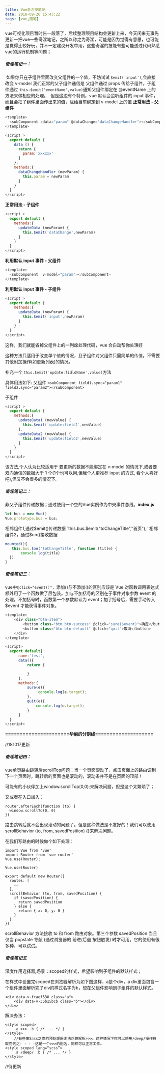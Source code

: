 ```yaml
---
title: Vue奇淫技笔记
date: 2018-09-26 15:43:22
tags: [vue,随笔]
---
```


​	vue可视化项目暂时告一段落了，后续整理项目结构会更新上来，今天闲来无事先更新一把vue一些奇淫笔记，之所以称之为奇淫，可能是因为觉得有意思，也可能是觉得比较好玩，并不一定建议开发中用，这些奇淫的技能有些可能透过代码熟悉vue的运行机制等问题；

##### 奇淫笔记一：

​	如果你只在子组件里面改变父组件的一个值，不妨试试 `$emit('input')`,会直接改变 v-model
我们正常的父子组件通信是 父组件通过 props 传给子组件，子组件通过 `this.$emit('eventName',value)`通知父组件绑定在 @eventName 上的方法来做相应的处理。
​	但是这边有个特例，vue 默认会监听组件的 input 事件，而且会把子组件里面传出来的值，赋给当前绑定到 v-model 上的值
**正常用法 - 父组件**

```javascript
<template>
  <subComponent :data="param" @dataChange="dataChangeHandler"></subComponent>
</template>

<script >
  export default {
    data () {
      return {
        param:'xxxxxx'
      }
    },
    methods:{
      dataChangeHandler (newParam) {
        this.param = newParam
      }
    }
  }
</script>
```

<!--more-->

**正常用法 - 子组件**

```javascript
<script >
  export default {
    methods:{
      updateData (newParam) {
        this.$emit('dataChange',newParam)
      }
    }
  }
</script>
```

**利用默认 input 事件 - 父组件**

```javascript
<template>
  <subComponent  v-model="param"></subComponent>
</template>
```

**利用默认 input 事件 - 子组件**

```javascript
<script >
  export default {
    methods:{
      updateData (newParam) {
        this.$emit('input',newParam)
      }
    }
  }
</script>
```

这样，我们就能省掉父组件上的一列席处理代码，vue 会自动帮你处理好

这种方法只适用于改变单个值的情况，且子组件对父组件只需简单的传值，不需要其他附加操作(如更新列表)的情况。

补充一个 `this.$emit('update:fidldName',value)`方法

具体用法如下:
父组件
`<subComponent field1.sync="param1" field2.sync="param2"></subComponent>`

子组件

```javascript
<script >
  export default {
    methods:{
      updateData1 (newValue) {
        this.$emit('update:field1',newValue)
      },
      updateData2 (newValue) {
        this.$emit('update:field2',newValue)
      }
    }
  }
</script>
```

该方法,个人认为比较适用于 要更新的数据不能绑定在 v-model 的情况下,或者要双向通信的数据大于 1 个(1个也可以用,但我个人更推荐 input 的方式, 看个人喜好吧),但又不会很多的情况下.

##### 奇淫笔记二：

非父子组件传递数据；通过使用一个空的Vue实例作为中央事件总线。**index.js**

```javascript
let bus = new Vue()
Vue.prototype.bus = bus;
```

相邻组件1,通过$emit()传递数据
`this.bus.$emit("toChangeTitle","首页");`
相邻组件2，通过$on()接收数据

```javascript
mounted(){   
   this.bus.$on('toChangeTitle', function (title) {
       console.log(title)
  })
}
```

##### 奇淫笔记三：

vue中`@click="event()"`，添加()与不添加()的区别应该是 Vue 对函数调用表达式额外用了一个函数做了层包装。加与不加括号的区别在于事件对象参数 event 的处理。不加括号时，函数第一个参数默认为 event；加了括号后，需要手动传入 $event 才能获得事件对象。

```javascript
<template>
    <div class="btn-item">
        <button class="btn btn-success" @click="sure($event)">确定</button>
        <button class="btn btn-default" @click="quit">取消</button>
    </div>
</template>

<script>
  export default{
      name:'test',
      data(){
          return {

          }
      },
      methods:{
          sure(e){
               console.log(e.target);
          },
          quit(e){
              console.log(e.target);
          }
      }
  }
</script>
```

**======================华丽的分割线====================**

//181017更新

##### 奇淫笔记四：

vue单页路由跳转后scrollTop问题：当一个页面滚动了，点击页面上的路由调到下一个页面时，跳转后的页面也是滚动的，滚动条并不是在页面的顶部！

可能有的小伙伴加上window.scrollTop(0,0);来解决问题，但是这个太繁琐了；

又或者在入口加入：

```
router.afterEach(function (to) {
  window.scrollTo(0, 0)
})
```

路由跳转后就不会出现滚动的问题了。但是这种做法是不友好的！我们可以使用scrollBehavior (to, from, savedPosition) {}来解决问题。

在我们写路由的时候做个如下处理：

```
import Vue from 'vue'
import Router from 'vue-router'
Vue.use(Router);

Vue.use(Router)

export default new Router({
  routes: [
  	……
  ],
  scrollBehavior (to, from, savedPosition) {
    if (savedPosition) {
      return savedPosition
    } else {
      return { x: 0, y: 0 }
    }
  }
})
```



scrollBehavior 方法接收 to 和 from 路由对象。第三个参数 savedPosition 当且仅当 popstate 导航 (通过浏览器的 前进/后退 按钮触发) 时才可用。它的使用有很多种，可以试试。

##### 奇淫笔记五

深度作用选择器,场景：scoped的样式，希望影响到子组件的默认样式；

在样式中设置完scoped在浏览器解析为如下图这样，a是个div，a div里面包含一个组件里面解析完了div的样式名字为b，想在父组件影响到子组件的默认样式。

```
<div data-v-fcaef538 class="a">
	<div data-v-35b15bcb class="b"></div>
</div>
```

解决办法：

```
<style scoped>
    .a >>> .b { /* ... */ }
</style>
    //有些像Sass之类的预处理器无法正确解析>>>。这种情况下你可以使用/deep/操作符取而代之- - - -这是一个>>>的别名，同样可以正常工作。
<style scoped lang=“scss”>
    .a /deep/ .b { /* ... */ }
</style>
```

//待更新